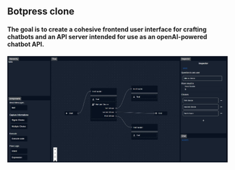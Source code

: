 


## Botpress clone

#### The goal is to create a cohesive frontend user interface for crafting chatbots and an API server intended for use as an openAI-powered chatbot API. 

![bg](/img/bg.jpg)
